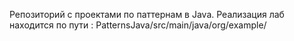 Репозиторий с проектами по паттернам в Java.
Реализация лаб находится по пути : PatternsJava/src/main/java/org/example/
